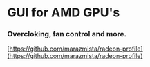 # GUI for AMD GPU's

### Overcloking, fan control and more.

[https://github.com/marazmista/radeon-profile](https://github.com/marazmista/radeon-profile)

